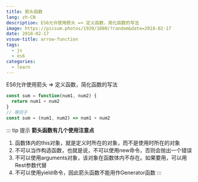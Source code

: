 ```yaml
---
title: 箭头函数
lang: zh-CN
description: ES6允许使用箭头 => 定义函数，简化函数的写法
image: https://picsum.photos/1920/1080/?random&date=2018-02-17
date: 2018-02-17
vssue-title: arrow-function
tags:
  - js
  - es6
categories:
  - learn
--- 
```


ES6允许使用箭头 => 定义函数，简化函数的写法

<!-- more -->

``` js
const sum = function(num1, num2) {
  return num1 + num2
}
// 等同于
const sum = (num1, num2) => num1 + num2
```

::: tip 提示
**箭头函数有几个使用注意点**

1. 函数体内的this对象，就是定义时所在的对象，而不是使用时所在的对象
2. 不可以当作构造函数，也就是说，不可以使用new命令，否则会抛出一个错误
3. 不可以使用arguments对象，该对象在函数体内不存在。如果要用，可以用Rest参数代替
4. 不可以使用yield命令，因此箭头函数不能用作Generator函数
:::
